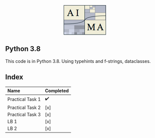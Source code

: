 <div align="center">
<img src="images/aima_logo.png" alt="Artificial Intelligence: A Modern Approach" />
</div>

## Python 3.8
This code is in Python 3.8. Using typehints and f-strings, dataclasses.

## Index

| **Name** | Completed |
|:---------|:----------|
| Practical Task 1 | :heavy_check_mark: |
| Practical Task 2 | [x] |
| Practical Task 3 | [x] |
| LB 1 | [x] |
| LB 2 | [x] |
 